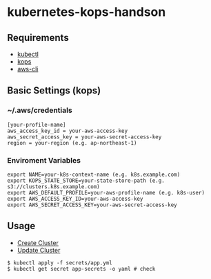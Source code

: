 # kubernetes-kops-handson

## Requirements

- [kubectl](https://kubernetes.io/docs/tasks/tools/install-kubectl/)
- [kops](https://github.com/kubernetes/kops)
- [aws-cli](https://github.com/aws/aws-cli)


## Basic Settings (kops)

### ~/.aws/credentials

```
[your-profile-name]
aws_access_key_id = your-aws-access-key
aws_secret_access_key = your-aws-secret-access-key
region = your-region (e.g. ap-northeast-1)
```

### Enviroment Variables

```
export NAME=your-k8s-context-name (e.g. k8s.example.com)
export KOPS_STATE_STORE=your-state-store-path (e.g. s3://clusters.k8s.example.com)
export AWS_DEFAULT_PROFILE=your-aws-profile-name (e.g. k8s-user)
export AWS_ACCESS_KEY_ID=your-aws-access-key
export AWS_SECRET_ACCESS_KEY=your-aws-secret-access-key
```

## Usage

* [Create Cluster](/docs/kops/cluster_create.md)
* [Update Cluster](/docs/kops/cluster_update.md)


```
$ kubectl apply -f secrets/app.yml
$ kubectl get secret app-secrets -o yaml # check
```